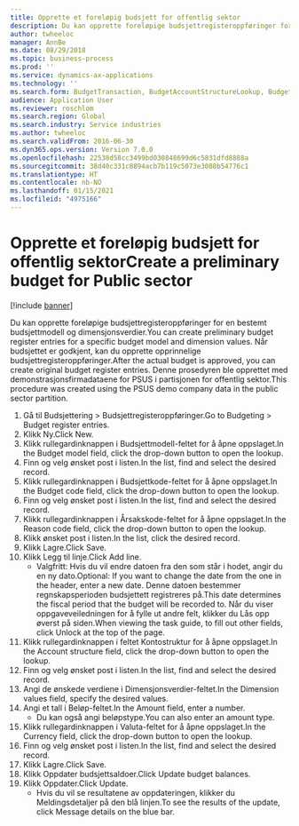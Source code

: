 ```yaml
---
title: Opprette et foreløpig budsjett for offentlig sektor
description: Du kan opprette foreløpige budsjettregisteroppføringer for en bestemt budsjettmodell og dimensjonsverdier.
author: twheeloc
manager: AnnBe
ms.date: 08/29/2018
ms.topic: business-process
ms.prod: ''
ms.service: dynamics-ax-applications
ms.technology: ''
ms.search.form: BudgetTransaction, BudgetAccountStructureLookup, BudgetTransactionMultiPost
audience: Application User
ms.reviewer: roschlom
ms.search.region: Global
ms.search.industry: Service industries
ms.author: twheeloc
ms.search.validFrom: 2016-06-30
ms.dyn365.ops.version: Version 7.0.0
ms.openlocfilehash: 22538d58cc3499bd030848699d6c5831dfd8888a
ms.sourcegitcommit: 38d40c331c8894acb7b119c5073e3088b54776c1
ms.translationtype: HT
ms.contentlocale: nb-NO
ms.lasthandoff: 01/15/2021
ms.locfileid: "4975166"
---
```

# <a name="create-a-preliminary-budget-for-public-sector"></a><span data-ttu-id="aa406-103">Opprette et foreløpig budsjett for offentlig sektor</span><span class="sxs-lookup"><span data-stu-id="aa406-103">Create a preliminary budget for Public sector</span></span>

[!include [banner](../../includes/banner.md)]

<span data-ttu-id="aa406-104">Du kan opprette foreløpige budsjettregisteroppføringer for en bestemt budsjettmodell og dimensjonsverdier.</span><span class="sxs-lookup"><span data-stu-id="aa406-104">You can create preliminary budget register entries for a specific budget model and dimension values.</span></span> <span data-ttu-id="aa406-105">Når budsjettet er godkjent, kan du opprette opprinnelige budsjettregisteroppføringer.</span><span class="sxs-lookup"><span data-stu-id="aa406-105">After the actual budget is approved, you can create original budget register entries.</span></span> <span data-ttu-id="aa406-106">Denne prosedyren ble opprettet med demonstrasjonsfirmadataene for PSUS i partisjonen for offentlig sektor.</span><span class="sxs-lookup"><span data-stu-id="aa406-106">This procedure was created using the PSUS demo company data in the public sector partition.</span></span>

1. <span data-ttu-id="aa406-107">Gå til Budsjettering > Budsjettregisteroppføringer.</span><span class="sxs-lookup"><span data-stu-id="aa406-107">Go to Budgeting > Budget register entries.</span></span>
2. <span data-ttu-id="aa406-108">Klikk Ny.</span><span class="sxs-lookup"><span data-stu-id="aa406-108">Click New.</span></span>
3. <span data-ttu-id="aa406-109">Klikk rullegardinknappen i Budsjettmodell-feltet for å åpne oppslaget.</span><span class="sxs-lookup"><span data-stu-id="aa406-109">In the Budget model field, click the drop-down button to open the lookup.</span></span>
4. <span data-ttu-id="aa406-110">Finn og velg ønsket post i listen.</span><span class="sxs-lookup"><span data-stu-id="aa406-110">In the list, find and select the desired record.</span></span>
5. <span data-ttu-id="aa406-111">Klikk rullegardinknappen i Budsjettkode-feltet for å åpne oppslaget.</span><span class="sxs-lookup"><span data-stu-id="aa406-111">In the Budget code field, click the drop-down button to open the lookup.</span></span>
6. <span data-ttu-id="aa406-112">Finn og velg ønsket post i listen.</span><span class="sxs-lookup"><span data-stu-id="aa406-112">In the list, find and select the desired record.</span></span>
7. <span data-ttu-id="aa406-113">Klikk rullegardinknappen i Årsakskode-feltet for å åpne oppslaget.</span><span class="sxs-lookup"><span data-stu-id="aa406-113">In the Reason code field, click the drop-down button to open the lookup.</span></span>
8. <span data-ttu-id="aa406-114">Klikk ønsket post i listen.</span><span class="sxs-lookup"><span data-stu-id="aa406-114">In the list, click the desired record.</span></span>
9. <span data-ttu-id="aa406-115">Klikk Lagre.</span><span class="sxs-lookup"><span data-stu-id="aa406-115">Click Save.</span></span>
10. <span data-ttu-id="aa406-116">Klikk Legg til linje.</span><span class="sxs-lookup"><span data-stu-id="aa406-116">Click Add line.</span></span>
    * <span data-ttu-id="aa406-117">Valgfritt: Hvis du vil endre datoen fra den som står i hodet, angir du en ny dato.</span><span class="sxs-lookup"><span data-stu-id="aa406-117">Optional: If you want to change the date from the one in the header, enter a new date.</span></span> <span data-ttu-id="aa406-118">Denne datoen bestemmer regnskapsperioden budsjettett registreres på.</span><span class="sxs-lookup"><span data-stu-id="aa406-118">This date determines the fiscal period that the budget will be recorded to.</span></span> <span data-ttu-id="aa406-119">Når du viser oppgaveveiledningen for å fylle ut andre felt, klikker du Lås opp øverst på siden.</span><span class="sxs-lookup"><span data-stu-id="aa406-119">When viewing the task guide, to fill out other fields, click Unlock at the top of the page.</span></span>  
11. <span data-ttu-id="aa406-120">Klikk rullegardinknappen i feltet Kontostruktur for å åpne oppslaget.</span><span class="sxs-lookup"><span data-stu-id="aa406-120">In the Account structure field, click the drop-down button to open the lookup.</span></span>
12. <span data-ttu-id="aa406-121">Finn og velg ønsket post i listen.</span><span class="sxs-lookup"><span data-stu-id="aa406-121">In the list, find and select the desired record.</span></span>
13. <span data-ttu-id="aa406-122">Angi de ønskede verdiene i Dimensjonsverdier-feltet.</span><span class="sxs-lookup"><span data-stu-id="aa406-122">In the Dimension values field, specify the desired values.</span></span>
14. <span data-ttu-id="aa406-123">Angi et tall i Beløp-feltet.</span><span class="sxs-lookup"><span data-stu-id="aa406-123">In the Amount field, enter a number.</span></span>
    * <span data-ttu-id="aa406-124">Du kan også angi beløpstype.</span><span class="sxs-lookup"><span data-stu-id="aa406-124">You can also enter an amount type.</span></span>  
15. <span data-ttu-id="aa406-125">Klikk rullegardinknappen i Valuta-feltet for å åpne oppslaget.</span><span class="sxs-lookup"><span data-stu-id="aa406-125">In the Currency field, click the drop-down button to open the lookup.</span></span>
16. <span data-ttu-id="aa406-126">Finn og velg ønsket post i listen.</span><span class="sxs-lookup"><span data-stu-id="aa406-126">In the list, find and select the desired record.</span></span>
17. <span data-ttu-id="aa406-127">Klikk Lagre.</span><span class="sxs-lookup"><span data-stu-id="aa406-127">Click Save.</span></span>
18. <span data-ttu-id="aa406-128">Klikk Oppdater budsjettsaldoer.</span><span class="sxs-lookup"><span data-stu-id="aa406-128">Click Update budget balances.</span></span>
19. <span data-ttu-id="aa406-129">Klikk Oppdater.</span><span class="sxs-lookup"><span data-stu-id="aa406-129">Click Update.</span></span>
    * <span data-ttu-id="aa406-130">Hvis du vil se resultatene av oppdateringen, klikker du Meldingsdetaljer på den blå linjen.</span><span class="sxs-lookup"><span data-stu-id="aa406-130">To see the results of the update, click Message details on the blue bar.</span></span>  

